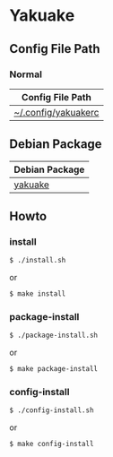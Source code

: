 
# Yakuake


## Config File Path


### Normal

| Config File Path |
| --- |
| [~/.config/yakuakerc](./asset/overlay/etc/skel/.config/yakuakerc) |


## Debian Package

| Debian Package |
| --- |
| [yakuake](https://packages.debian.org/stable/yakuake) |


## Howto


### install

``` sh
$ ./install.sh
```

or

``` sh
$ make install
```


### package-install

``` sh
$ ./package-install.sh
```

or

``` sh
$ make package-install
```


### config-install

``` sh
$ ./config-install.sh
```

or

``` sh
$ make config-install
```
